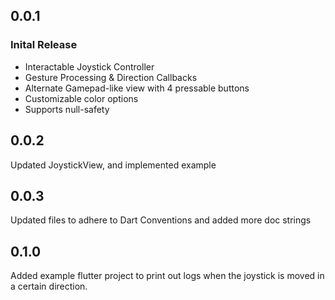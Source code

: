 ## 0.0.1

### Inital Release
* Interactable Joystick Controller
* Gesture Processing & Direction Callbacks
* Alternate Gamepad-like view with 4 pressable buttons
* Customizable color options
* Supports null-safety

## 0.0.2

Updated JoystickView, and implemented example

## 0.0.3

Updated files to adhere to Dart Conventions and added more doc strings

## 0.1.0

Added example flutter project to print out logs when the joystick is moved in a certain direction.